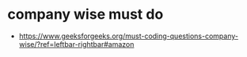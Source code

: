 # company wise must do

- https://www.geeksforgeeks.org/must-coding-questions-company-wise/?ref=leftbar-rightbar#amazon
